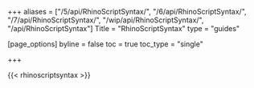 +++
aliases = ["/5/api/RhinoScriptSyntax/", "/6/api/RhinoScriptSyntax/", "/7/api/RhinoScriptSyntax/", "/wip/api/RhinoScriptSyntax/", "/api/RhinoScriptSyntax"]
Title = "RhinoScriptSyntax"
type = "guides"

[page_options]
byline = false
toc = true
toc_type = "single"

+++

{{< rhinoscriptsyntax >}}
